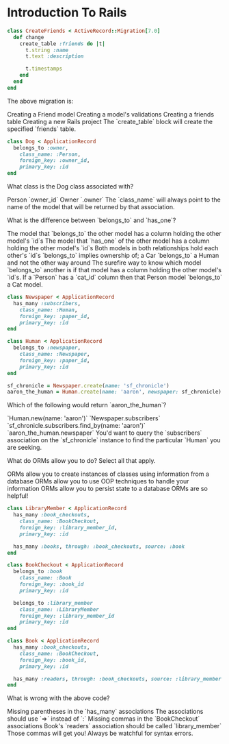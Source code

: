 # Introduction To Rails

```ruby
class CreateFriends < ActiveRecord::Migration[7.0]
  def change
    create_table :friends do |t|
      t.string :name
      t.text :description

      t.timestamps
    end
  end
end
```

<quiz>
  <question>
  <p>The above migration is:</p>
    <answer>Creating a Friend model</answer>
    <answer>Creating a model's validations</answer>
    <answer correct>Creating a friends table</answer>
    <answer>Creating a new Rails project</answer>
    <explanation>The `create_table` block will create the specified `friends` table.</explanation>
  </question>
</quiz>

```ruby
class Dog < ApplicationRecord
  belongs_to :owner,
    class_name: :Person,
    foreign_key: :owner_id,
    primary_key: :id
end
```

<quiz>
  <question>
  <p>What class is the Dog class associated with?</p>
    <answer correct>Person</answer>
    <answer>`owner_id`</answer>
    <answer>Owner</answer>
    <answer>`.owner`</answer>
    <explanation>The `class_name` will always point to the name of the model that will be returned by that association.</explanation>
  </question>
</quiz>

<quiz>
  <question>
  <p>What is the difference between `belongs_to` and `has_one`?</p>
    <answer correct>The model that `belongs_to` the other model has a column holding the other model's `id`s</answer>
    <answer>The model that `has_one` of the other model has a column holding the other model's `id`s</answer>
    <answer>Both models in both relationships hold each other's `id`s</answer>
    <answer>`belongs_to` implies ownership of; a Car `belongs_to` a Human and not the other way around</answer>
    <explanation>The surefire way to know which model `belongs_to` another is if that model has a column holding the other model's `id`s. If a `Person` has a `cat_id` column then that Person model `belongs_to` a Cat model.</explanation>
  </question>
</quiz>

```ruby
class Newspaper < ApplicationRecord
  has_many :subscribers,
    class_name: :Human,
    foreign_key: :paper_id,
    primary_key: :id
end

class Human < ApplicationRecord
  belongs_to :newspaper,
    class_name: :Newspaper,
    foreign_key: :paper_id,
    primary_key: :id
end

sf_chronicle = Newspaper.create(name: 'sf_chronicle')
aaron_the_human = Human.create(name: 'aaron', newspaper: sf_chronicle)
```

<quiz>
  <question>
  <p>Which of the following would return `aaron_the_human`?</p>
    <answer>`Human.new(name: 'aaron')`</answer>
    <answer>`Newspaper.subscribers`</answer>
    <answer correct>`sf_chronicle.subscribers.find_by(name: 'aaron')`</answer>
    <answer>`aaron_the_human.newspaper`</answer>
    <explanation>You'd want to query the `subscribers` association on the `sf_chronicle` instance to find the particular `Human` you are seeking.</explanation>
  </question>
</quiz>

<quiz>
  <question multiple>
  <p>What do ORMs allow you to do? Select all that apply.</p>
    <answer correct>ORMs allow you to create instances of classes using information from a database</answer>
    <answer correct>ORMs allow you to use OOP techniques to handle your information</answer>
    <answer correct>ORMs allow you to persist state to a database</answer>
    <explanation>ORMs are so helpful!</explanation>
  </question>
</quiz>

``` ruby
class LibraryMember < ApplicationRecord
  has_many :book_checkouts,
    class_name: :BookCheckout,
    foreign_key: :library_member_id,
    primary_key: :id

  has_many :books, through: :book_checkouts, source: :book
end

class BookCheckout < ApplicationRecord
  belongs_to :book
    class_name: :Book
    foreign_key: :book_id
    primary_key: :id

  belongs_to :library_member
    class_name: :LibraryMember
    foreign_key: :library_member_id
    primary_key: :id
end

class Book < ApplicationRecord
  has_many :book_checkouts,
    class_name: :BookCheckout,
    foreign_key: :book_id,
    primary_key: :id

  has_many :readers, through: :book_checkouts, source: :library_member
end
```

<quiz>
  <question>
  <p>What is wrong with the above code?</p>
    <answer>Missing parentheses in the `has_many` associations</answer>
    <answer>The associations should use `=>` instead of `:`</answer>
    <answer correct>Missing commas in the `BookCheckout` associations</answer>
    <answer>Book's `readers` association should be called `library_member`</answer>
    <explanation>Those commas will get you! Always be watchful for syntax errors.</explanation>
  </question>
</quiz>
